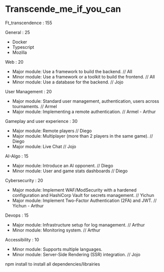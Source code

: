# Transcende_me_if_you_can
Ft_transcendence : 155

General : 25
- Docker
- Typescript
- Mozilla

Web : 20
- Major module: Use a framework to build the backend. // All
- Minor module: Use a framework or a toolkit to build the frontend. // All
- Minor module: Use a database for the backend. // Jojo

User Management : 20
- Major module: Standard user management, authentication, users across tournaments. // Armel
- Major module: Implementing a remote authentication. // Armel - Arthur

Gameplay and user experience : 30
- Major module: Remote players // Diego
- Major module: Multiplayer (more than 2 players in the same game). // Diego
- Major module: Live Chat // Jojo

AI-Algo : 15
- Major module: Introduce an AI opponent. // Diego
- Minor module: User and game stats dashboards // Diego

Cybersecurity : 20
- Major module: Implement WAF/ModSecurity with a hardened configuration and HashiCorp Vault for secrets management. // Yichun
- Major module: Implement Two-Factor Authentication (2FA) and JWT. // Yichun - Arthur

Devops : 15
- Major module: Infrastructure setup for log management. // Arthur
- Minor module: Monitoring system. // Arthur

Accessibility : 10
- Minor module: Supports multiple languages. 
- Minor module: Server-Side Rendering (SSR) integration. // Jojo


npm install to install all dependencies/librairies